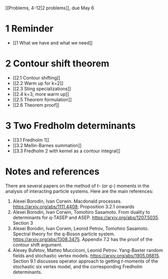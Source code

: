 [[Problems, 4-12|2 problems]], due May 6

# 1 Reminder

- [[1 What we have and what we need]]

# 2 Contour shift theorem

- [[2.1 Contour shifting]]
- [[2.2 Warm up for k=2]]
- [[2.3 Sting specializations]]
- [[2.4 k=3, more warm up]]
- [[2.5 Theorem formulation]]
- [[2.6 Theorem proof]]

# 3 Two Fredholm determinants

- [[3.1 Fredholm 1]]
- [[3.2 Mellin-Barnes summation]]
- [[3.3 Fredholm 2 with kernel as a contour integral]]


# Notes and references

There are several papers on the method of $t$- (or $q$-) moments in the analysis of interacting particle systems. Here are the main references:

1. Alexei Borodin, Ivan Corwin. Macdonald processes. https://arxiv.org/abs/1111.4408; Proposition 3.2.1 onwards
2. Alexei Borodin, Ivan Corwin, Tomohiro Sasamoto. From duality to determinants for q-TASEP and ASEP. https://arxiv.org/abs/1207.5035. Section 3
3. Alexei Borodin, Ivan Corwin, Leonid Petrov, Tomohiro Sasamoto. Spectral theory for the q-Boson particle system. https://arxiv.org/abs/1308.3475. Appendix 7.2 has the proof of the contour shift argument.
4. Alexey Bufetov, Matteo Mucciconi, Leonid Petrov. Yang-Baxter random fields and stochastic vertex models. https://arxiv.org/abs/1905.06815. Section 9.1 discusses operator approach to getting $t$-moments of the stochastic six vertex model, and the corresponding Fredholm determinants.
